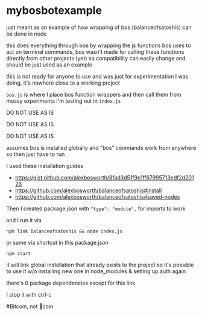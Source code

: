 # mybosbotexample

just meant as an example of how wrapping of bos (balanceofsatoshis) can be done in node

this does everything through bos by wrapping the js functions bos uses to act on terminal commands, bos wasn't made for calling these functions directly from other projects (yet) so compatibility can easily change and should be just used as an example

this is not ready for anyone to use and was just for experimentation I was doing, it's nowhere close to a working project

`bos.js` is where I place bos function wrappers and then call them from messy experiments I'm testing out in `index.js`

DO NOT USE AS IS

DO NOT USE AS IS

DO NOT USE AS IS

assumes bos is installed globally and "bos" commands work from anywhere so then just have to run

I used these installation guides

* https://gist.github.com/alexbosworth/8fad3d51f9e1ff67995713edf2d20126
* https://github.com/alexbosworth/balanceofsatoshis#install
* https://github.com/alexbosworth/balanceofsatoshis#saved-nodes

Then I created package.json with `"type": "module",` for imports to work

and I run it via

```
npm link balanceofsatoshis && node index.js
```

or same via shortcut in this package.json

```
npm start
```

it will link global installation that already exists to the project so it's possible to use it w/o installing new one in node_modules & setting up auth again

there's 0 package dependencies except for this link

I stop it with ctrl-c

#Bitcoin, not 💩coin

